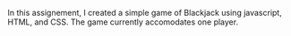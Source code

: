 In this assignement, I created a simple game of Blackjack using javascript, HTML, and CSS. The game currently accomodates one player.
